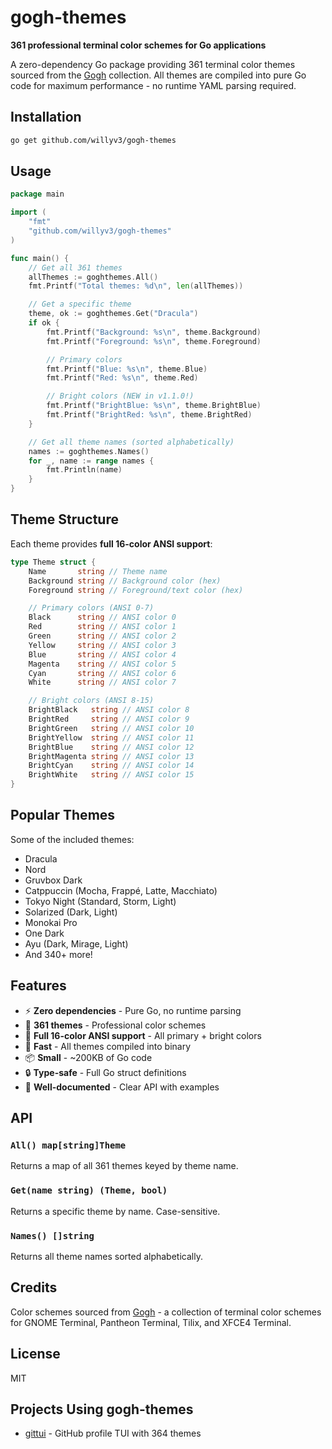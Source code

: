 # gogh-themes

**361 professional terminal color schemes for Go applications**

A zero-dependency Go package providing 361 terminal color themes sourced from the [Gogh](https://github.com/Gogh-Co/Gogh) collection. All themes are compiled into pure Go code for maximum performance - no runtime YAML parsing required.

## Installation

```bash
go get github.com/willyv3/gogh-themes
```

## Usage

```go
package main

import (
    "fmt"
    "github.com/willyv3/gogh-themes"
)

func main() {
    // Get all 361 themes
    allThemes := goghthemes.All()
    fmt.Printf("Total themes: %d\n", len(allThemes))

    // Get a specific theme
    theme, ok := goghthemes.Get("Dracula")
    if ok {
        fmt.Printf("Background: %s\n", theme.Background)
        fmt.Printf("Foreground: %s\n", theme.Foreground)

        // Primary colors
        fmt.Printf("Blue: %s\n", theme.Blue)
        fmt.Printf("Red: %s\n", theme.Red)

        // Bright colors (NEW in v1.1.0!)
        fmt.Printf("BrightBlue: %s\n", theme.BrightBlue)
        fmt.Printf("BrightRed: %s\n", theme.BrightRed)
    }

    // Get all theme names (sorted alphabetically)
    names := goghthemes.Names()
    for _, name := range names {
        fmt.Println(name)
    }
}
```

## Theme Structure

Each theme provides **full 16-color ANSI support**:

```go
type Theme struct {
    Name       string // Theme name
    Background string // Background color (hex)
    Foreground string // Foreground/text color (hex)

    // Primary colors (ANSI 0-7)
    Black      string // ANSI color 0
    Red        string // ANSI color 1
    Green      string // ANSI color 2
    Yellow     string // ANSI color 3
    Blue       string // ANSI color 4
    Magenta    string // ANSI color 5
    Cyan       string // ANSI color 6
    White      string // ANSI color 7

    // Bright colors (ANSI 8-15)
    BrightBlack   string // ANSI color 8
    BrightRed     string // ANSI color 9
    BrightGreen   string // ANSI color 10
    BrightYellow  string // ANSI color 11
    BrightBlue    string // ANSI color 12
    BrightMagenta string // ANSI color 13
    BrightCyan    string // ANSI color 14
    BrightWhite   string // ANSI color 15
}
```

## Popular Themes

Some of the included themes:
- Dracula
- Nord
- Gruvbox Dark
- Catppuccin (Mocha, Frappé, Latte, Macchiato)
- Tokyo Night (Standard, Storm, Light)
- Solarized (Dark, Light)
- Monokai Pro
- One Dark
- Ayu (Dark, Mirage, Light)
- And 340+ more!

## Features

- ⚡ **Zero dependencies** - Pure Go, no runtime parsing
- 🎨 **361 themes** - Professional color schemes
- 🌈 **Full 16-color ANSI support** - All primary + bright colors
- 🚀 **Fast** - All themes compiled into binary
- 📦 **Small** - ~200KB of Go code
- 🔒 **Type-safe** - Full Go struct definitions
- 📝 **Well-documented** - Clear API with examples

## API

### `All() map[string]Theme`
Returns a map of all 361 themes keyed by theme name.

### `Get(name string) (Theme, bool)`
Returns a specific theme by name. Case-sensitive.

### `Names() []string`
Returns all theme names sorted alphabetically.

## Credits

Color schemes sourced from [Gogh](https://github.com/Gogh-Co/Gogh) - a collection of terminal color schemes for GNOME Terminal, Pantheon Terminal, Tilix, and XFCE4 Terminal.

## License

MIT

## Projects Using gogh-themes

- [gittui](https://github.com/willyv3/gittui) - GitHub profile TUI with 364 themes

